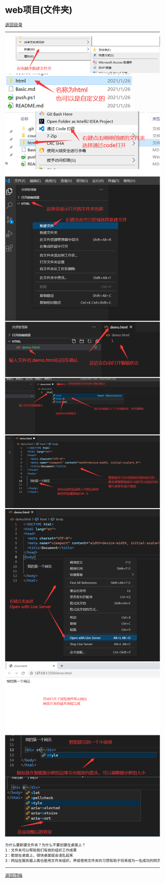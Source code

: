 # web项目(文件夹)

[返回目录](./README.md)

---

<section class="img-flex-box" >
  <section><img  src="../../images/webfront/course-images/img0001.png" alt=""></section>
  <section><img  src="../../images/webfront/course-images/img0002.png" alt=""></section>
  <section><img  src="../../images/webfront/course-images/img0003.png" alt=""></section>
  <section><img  src="../../images/webfront/course-images/img0004.png" alt=""></section>
  <section><img  src="../../images/webfront/course-images/img0005.png" alt=""></section>
  <section><img  src="../../images/webfront/course-images/img0006.png" alt=""></section>
  <section><img  src="../../images/webfront/course-images/img0007.png" alt=""></section>
  <section><img  src="../../images/webfront/course-images/img0008.png" alt=""></section>
  <section><img  src="../../images/webfront/course-images/img0009.png" alt=""></section>
  <section><img  src="../../images/webfront/course-images/img0010.png" alt=""></section>
</section>

```txt
为什么要新建文件夹？为什么不要创建在桌面上？
1：文件夹可以帮助我们有效的组织工作成果
2：都放在桌面上，很快桌面就会凌乱起来
3：网站在服务器上面也是用文件夹组织，养成使用文件夹的习惯有助于将来成为一名成功的网页设计师
```

---

[返回顶端](#web项目文件夹)

<!-- js处理背景和css样式 -->
<script type="module" src="https://huhuiyu.top/js/github.js"></script>
